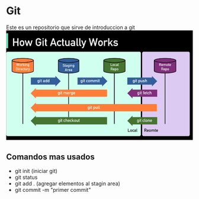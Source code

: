 # Git

Este es un repositorio que sirve de introduccion a git
![git](public/images/git.png)

## Comandos mas usados

- git init (iniciar git)
- git status
- git add . (agregar elementos al stagin area)
- git commit -m "primer commit"
